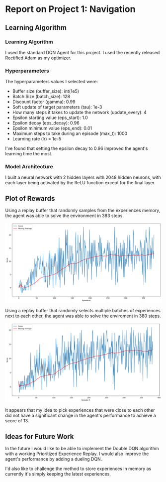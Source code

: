 [//]: # (Image References)

[image1]: https://raw.githubusercontent.com/fredericosantos/DRLN_Navigation/master/image1.png "Random Samples"
[image2]: https://raw.githubusercontent.com/fredericosantos/DRLN_Navigation/master/image2.png "Random batches of Samples"

# Report on Project 1: Navigation

## Learning Algorithm

### Learning Algorithm

I used the standard DQN Agent for this project. I used the recently released Rectified Adam as my optimizer.

### Hyperparameters

The hyperparameters values I selected were:

- Buffer size (buffer_size): int(1e5)
- Batch Size (batch_size): 128
- Discount factor (gamma): 0.99
- Soft update of target parameters (tau): 1e-3
- How many steps it takes to update the network (update_every): 4
- Epsilon starting value (eps_start): 1.0
- Epsilon decay (eps_decay): 0.96
- Epsilon minimum value (eps_end): 0.01
- Maximum steps to take during an episode (max_t): 1000
- Learning rate (lr) = 1e-5

I've found that setting the epsilon decay to 0.96 improved the agent's learning time the most.

### Model Architecture

I built a neural network with 2 hidden layers with 2048 hidden neurons, with each layer being activated by the ReLU function except for the final layer.

## Plot of Rewards

Using a replay buffer that randomly samples from the experiences memory, the agent was able to solve the environment in 383 steps.

![Random loose samples][image1]

Using a replay buffer that randomly selects multiple batches of experiences next to each other, the agent was able to solve the enviroment in 380 steps.

![Random batches of samples][image2]

It appears that my idea to pick experiences that were close to each other did not have a significant change in the agent's performance to achieve a score of 13.

## Ideas for Future Work

In the future I would like to be able to implement the Double DQN algorithm with a working Prioritized Experience Replay. I would also improve the agent's performance by adding a dueling DQN.

I'd also like to challenge the method to store experiences in memory as currently it's simply keeping the latest experiences.






